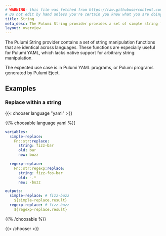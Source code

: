 ```yaml
---
# WARNING: this file was fetched from https://raw.githubusercontent.com/pulumi/pulumi-str/v1.0.0/docs/_index.md
# Do not edit by hand unless you're certain you know what you are doing!
title: String
meta_desc: The Pulumi String provider provides a set of simple string functions accessible from all languages (including Pulumi YAML).
layout: overview
---
```


The Pulumi String provider contains a set of string manipulation functions that are
identical across languages. These functions are especially useful for Pulumi YAML, which
lacks native support for arbitrary string manipulation.

The expected use case is in Pulumi YAML programs, or Pulumi programs generated by Pulumi Eject.

## Examples

### Replace within a string

{{< chooser language "yaml" >}}

{{% choosable language yaml %}}

```yaml
variables:
  simple-replace:
    Fn::str:replace:
      string: fizz-bar
      old: bar
      new: buzz

  regexp-replace:
    Fn::str:regexp:replace:
      string: fizz-foo-bar
      old: -.*
      new: -buzz

outputs:
  simple-replace: # fizz-buzz
    ${simple-replace.result}
  regexp-replace: # fizz-buzz
    ${regexp-replace.result}
```

{{% /choosable %}}

{{< /chooser >}}
